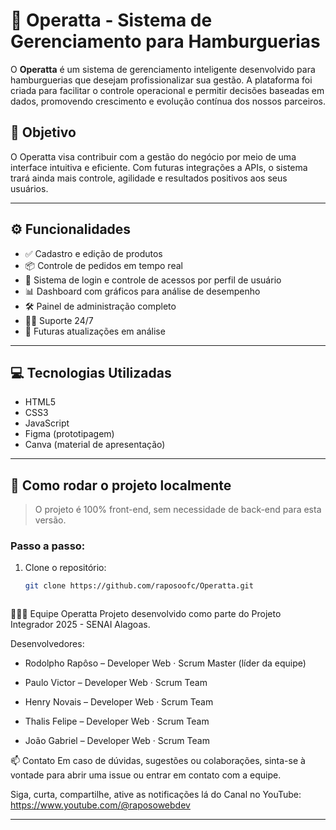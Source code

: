 # 🍔 Operatta - Sistema de Gerenciamento para Hamburguerias

O **Operatta** é um sistema de gerenciamento inteligente desenvolvido para hamburguerias que desejam profissionalizar sua gestão. A plataforma foi criada para facilitar o controle operacional e permitir decisões baseadas em dados, promovendo crescimento e evolução contínua dos nossos parceiros.

## 🎯 Objetivo

O Operatta visa contribuir com a gestão do negócio por meio de uma interface intuitiva e eficiente. Com futuras integrações a APIs, o sistema trará ainda mais controle, agilidade e resultados positivos aos seus usuários.

---

## ⚙️ Funcionalidades

- ✅ Cadastro e edição de produtos  
- 📦 Controle de pedidos em tempo real  
- 👥 Sistema de login e controle de acessos por perfil de usuário  
- 📊 Dashboard com gráficos para análise de desempenho  
- 🛠️ Painel de administração completo  
- 🧑‍💻 Suporte 24/7  
- 🔄 Futuras atualizações em análise  

---

## 💻 Tecnologias Utilizadas

- HTML5  
- CSS3  
- JavaScript  
- Figma (prototipagem)
- Canva (material de apresentação)

---

## 🚀 Como rodar o projeto localmente

> O projeto é 100% front-end, sem necessidade de back-end para esta versão.

### Passo a passo:

1. Clone o repositório:
   ```bash
   git clone https://github.com/raposoofc/Operatta.git



🧑‍🤝‍🧑 Equipe Operatta
Projeto desenvolvido como parte do Projeto Integrador 2025 - SENAI Alagoas.

Desenvolvedores:
- Rodolpho Rapôso – Developer Web · Scrum Master (líder da equipe)

- Paulo Victor – Developer Web · Scrum Team

- Henry Novais – Developer Web · Scrum Team

- Thalis Felipe – Developer Web · Scrum Team

- João Gabriel – Developer Web · Scrum Team

📫 Contato
Em caso de dúvidas, sugestões ou colaborações, sinta-se à vontade para abrir uma issue ou entrar em contato com a equipe.


Siga, curta, compartilhe, ative as notificações lá do Canal no YouTube: https://www.youtube.com/@raposowebdev

---

